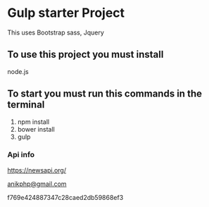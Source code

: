 # Gulp starter Project

This uses Bootstrap sass, Jquery

## To use this project you must install 

node.js

## To start you must run this commands in the terminal

01. npm install 
02. bower install
03. gulp

### Api  info

https://newsapi.org/

anikphp@gmail.com

f769e424887347c28caed2db59868ef3